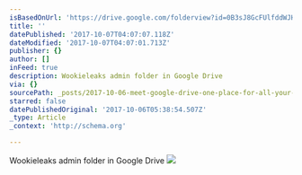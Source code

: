```yaml
---
isBasedOnUrl: 'https://drive.google.com/folderview?id=0B3sJ8GcFUlfddWJHV1NQdm1Rbk0'
title: ''
datePublished: '2017-10-07T04:07:07.118Z'
dateModified: '2017-10-07T04:07:01.713Z'
publisher: {}
author: []
inFeed: true
description: Wookieleaks admin folder in Google Drive
via: {}
sourcePath: _posts/2017-10-06-meet-google-drive-one-place-for-all-your-files.md
starred: false
datePublishedOriginal: '2017-10-06T05:38:54.507Z'
_type: Article
_context: 'http://schema.org'

---
```

Wookieleaks admin folder in Google Drive
![](https://the-grid-user-content.s3-us-west-2.amazonaws.com/a22947be-92d3-4251-bcae-7619041f73b9.jpg)